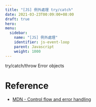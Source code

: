 ```yaml
---
title: "[JS] 例外處理 try/catch"
date: 2021-03-23T00:09:00+08:00
draft: true
hero: 
menu:
  sidebar:
    name: "[JS] 例外處理"
    identifier: js-event-loop
    parent: Javascript
    weight: 1000
---
```

try/catch/throw
Error objects
# Reference
- [MDN - Control flow and error handling](https://developer.mozilla.org/zh-TW/docs/Web/JavaScript/Guide/Control_flow_and_error_handling)